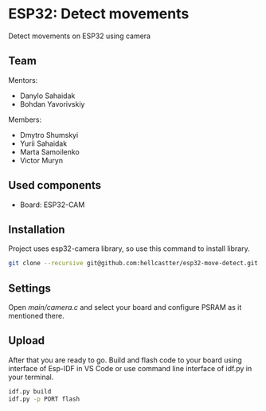 # ESP32: Detect movements
Detect movements on ESP32 using camera

## Team
Mentors:
- Danylo Sahaidak
- Bohdan Yavorivskiy

Members:
- Dmytro Shumskyi
- Yurii Sahaidak
- Marta Samoilenko
- Victor Muryn

## Used components
- Board: ESP32-CAM

## Installation
Project uses esp32-camera library, so use this command to install library.
```bash
git clone --recursive git@github.com:hellcastter/esp32-move-detect.git
```

## Settings
Open <i>main/camera.c</i> and select your board and configure PSRAM as it mentioned there.

## Upload
After that you are ready to go. Build and flash code to your board using interface of Esp-IDF in VS Code 
or use command line interface of idf.py in your terminal.
```bash
idf.py build
idf.py -p PORT flash
```
